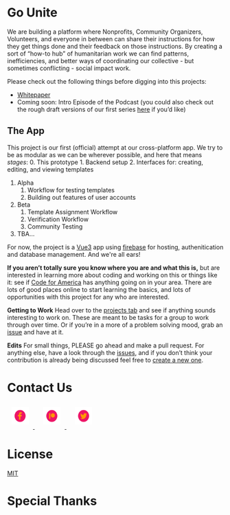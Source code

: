 # Go Unite

We are building a platform where Nonprofits, Community Organizers, Volunteers, and everyone in between can share their instructions for how they get things done and their feedback on those instructions. By creating a sort of “how-to hub” of humanitarian work we can find patterns, inefficiencies, and better ways of coordinating our collective - but sometimes conflicting - social impact work.

Please check out the following things before digging into this projects:
- [Whitepaper](gounite.xyz)
- Coming soon: Intro Episode of the Podcast (you could also check out the rough draft versions of our first series [here](patreon.com/gounite) if you’d like)

## The App

This project is our first (official) attempt at our cross-platform app. We try to be as modular as we can be wherever possible, and here that means *stages*:
0. This prototype
    1. Backend setup
    2. Interfaces for: creating, editing, and viewing templates
1. Alpha
    1. Workflow for testing templates
    2. Building out features of user accounts
2. Beta
    1. Template Assignment Workflow
    2. Verification Workflow
    3. Community Testing
3. TBA...

For now, the project is a [Vue3](https://vuejs.org/) app using [firebase](https://firebase.google.com/) for hosting, authenitication and database management. And we're all ears!
  

**If you aren’t totally sure you know where you are and what this is,** but are interested in learning more about coding and working on this or things like it: see if [Code for America](https://brigade.codeforamerica.org/) has anything going on in your area. There are lots of good places online to start learning the basics, and lots of opportunities with this project for any who are interested.

[//]: # (**Conventions**)
[//]: # (- Limit your commits to 1 a day per issue or project)

**Getting to Work**
Head over to the [projects tab](https://github.com/go-unite/prototype/projects) and see if anything sounds interesting to work on. These are meant to be tasks for a group to work through over time. Or if you’re in a more of a problem solving mood, grab an [issue](https://github.com/go-unite/prototype/issues) and have at it.

**Edits**
For small things, PLEASE go ahead and make a pull request. For anything else, have a look through the [issues](https://github.com/go-unite/prototype/issues), and if you don’t think your contribution is already being discussed feel free to [create a new one](https://help.github.com/en/articles/creating-an-issue).

# Contact Us
<a href="https://www.facebook.com/gounite.xyz">
  <img style="margin:10px; height:40px; width:40px" src="/readmeAssets/facebook_OP.png" alt="facebook icon"/>
</a>
<a href="https://www.patreon.com/gounite" style="margin:10px; height:20px; width:20px">
  <img style="margin:10px; height:40px; width:40px" src="/readmeAssets/patreon_OP.png" alt="patreon icon"/>
</a>
<a href="https://www.twitter.com/go_unite">
  <img style="margin:10px; height:40px; width:40px" src="/readmeAssets/twitter_OP.png" alt="twitter icon"/>
</a>

# License
[MIT](https://choosealicense.com/licenses/mit/)

# Special Thanks
